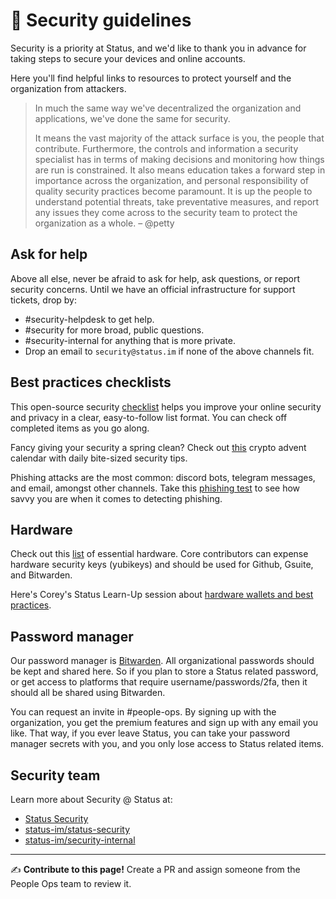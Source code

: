 # 🔐 Security guidelines

Security is a priority at Status, and we'd like to thank you in advance for taking steps to secure your devices and online accounts. 

Here you'll find helpful links to resources to protect yourself and the organization from attackers. 

> In much the same way we've decentralized the organization and applications, we've done the same for security.
>
> It means the vast majority of the attack surface is you, the people that contribute. Furthermore, the controls and information a security specialist has in terms of making decisions and monitoring how things are run is constrained. It also means education takes a forward step in importance across the organization, and personal responsibility of quality security practices become paramount. It is up the people to understand potential threats, take preventative measures, and report any issues they come across to the security team to protect the organization as a whole.
> – @petty

## Ask for help

Above all else, never be afraid to ask for help, ask questions, or report security concerns. Until we have an official infrastructure for support tickets, drop by:

   * #security-helpdesk to get help.
   * #security for more broad, public questions.
   * #security-internal for anything that is more private.
   * Drop an email to `security@status.im` if none of the above channels fit.

## Best practices checklists

This open-source security [checklist](https://securitycheckli.st/) helps you improve your online security and privacy in a clear, easy-to-follow list format. You can check off completed items as you go along.

Fancy giving your security a spring clean? Check out [this](https://winter.mycrypto.com/) crypto advent calendar with daily bite-sized security tips.

Phishing attacks are the most common: discord bots, telegram messages, and email, amongst other channels. Take this [phishing test](https://phishingquiz.withgoogle.com/) to see how savvy you are when it comes to detecting phishing.

## Hardware

Check out this [list](https://notes.status.im/zkr20eWFTwGD92xixGX2CA) of essential hardware. Core contributors can expense hardware security keys (yubikeys) and should be used for Github, Gsuite, and Bitwarden.

Here's Corey's Status Learn-Up session about [hardware wallets and best practices](https://www.youtube.com/watch?v=9nzqntuFR44&ab_channel=HashingItOut).

## Password manager

Our password manager is [Bitwarden](https://bitwarden.com/). All organizational passwords should be kept and shared here. So if you plan to store a Status related password, or get access to platforms that require username/passwords/2fa, then it should all be shared using Bitwarden.

You can request an invite in #people-ops. By signing up with the organization, you get the premium features and sign up with any email you like. That way, if you ever leave Status, you can take your password manager secrets with you, and you only lose access to Status related items.

## Security team

Learn more about Security @ Status at:

   * [Status Security](https://status.im/security/)
   * [status-im/status-security](https://github.com/status-im/status-security)
   * [status-im/security-internal](https://github.com/status-im/security-internal)


*****

✍️ **Contribute to this page!** Create a PR and assign someone from the People Ops team to review it.
